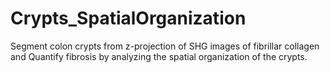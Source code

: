 # Crypts_SpatialOrganization
Segment colon crypts from z-projection of SHG images of fibrillar collagen and Quantify fibrosis by analyzing the spatial organization of the crypts.
